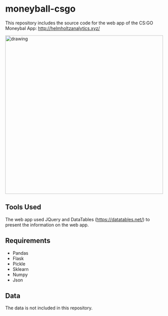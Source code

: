 # moneyball-csgo
This repository includes the source code for the web app of the CS:GO Moneybal App: http://helmholtzanalytics.xyz/

<img src="demo_csgo_lowres.gif" alt="drawing" width="500"/>

## Tools Used
The web app used JQuery and DataTables (https://datatables.net/) to present the information on the web app.


## Requirements
* Pandas
* Flask
* Pickle
* Sklearn
* Numpy
* Json

## Data
The data is not included in this repository.
